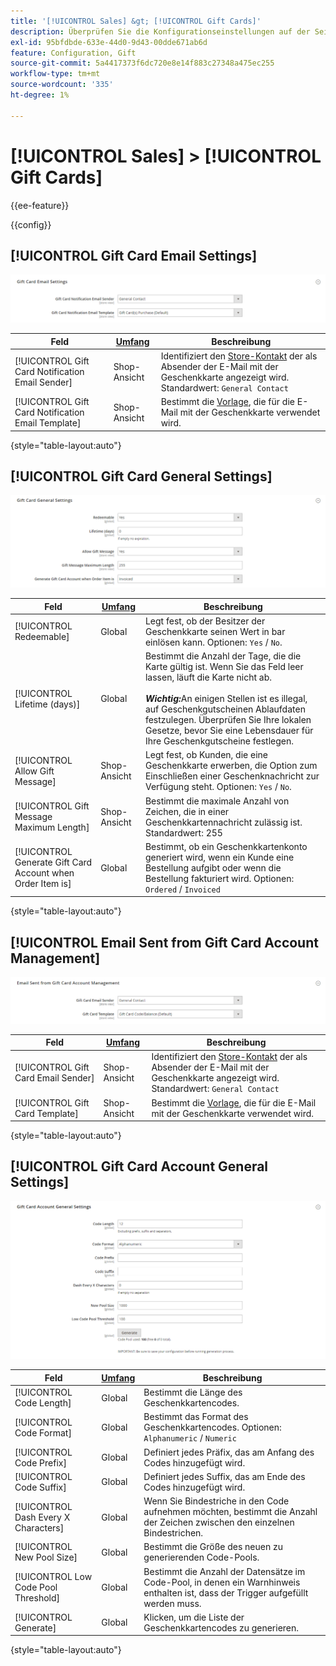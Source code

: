 ```yaml
---
title: '[!UICONTROL Sales] &gt; [!UICONTROL Gift Cards]'
description: Überprüfen Sie die Konfigurationseinstellungen auf der Seite [!UICONTROL Sales] &gt; [!UICONTROL Gift Cards] des Commerce Admin-Bereichs.
exl-id: 95bfdbde-633e-44d0-9d43-00dde671ab6d
feature: Configuration, Gift
source-git-commit: 5a4417373f6dc720e8e14f883c27348a475ec255
workflow-type: tm+mt
source-wordcount: '335'
ht-degree: 1%

---
```


# [!UICONTROL Sales] > [!UICONTROL Gift Cards]

{{ee-feature}}

{{config}}

## [!UICONTROL Gift Card Email Settings]

![E-Mail-Einstellungen für Geschenkkarte](./assets/gift-cards-gift-card-email-settings.png)<!-- zoom -->

<!-- [Gift Card Email Settings](https://experienceleague.adobe.com/en/docs/commerce-admin/stores-sales/point-of-purchase/gift-cards/product-gift-card-accounts#configure-gift-card-accounts) -->

| Feld | [Umfang](../../getting-started/websites-stores-views.md#scope-settings) | Beschreibung |
|--- |--- |--- |
| [!UICONTROL Gift Card Notification Email Sender] | Shop-Ansicht | Identifiziert den [Store-Kontakt](../../getting-started/store-details.md#store-email-addresses) der als Absender der E-Mail mit der Geschenkkarte angezeigt wird. Standardwert: `General Contact` |
| [!UICONTROL Gift Card Notification Email Template] | Shop-Ansicht | Bestimmt die [Vorlage](../../systems/email-templates.md), die für die E-Mail mit der Geschenkkarte verwendet wird. |

{style="table-layout:auto"}

## [!UICONTROL Gift Card General Settings]

![Allgemeine Einstellungen für Geschenkgutscheine](./assets/gift-cards-gift-card-general-settings.png)<!-- zoom -->

<!-- [Gift Card General Settings](https://experienceleague.adobe.com/en/docs/commerce-admin/stores-sales/point-of-purchase/gift-cards/product-gift-card-accounts#configure-gift-card-accounts) -->

| Feld | [Umfang](../../getting-started/websites-stores-views.md#scope-settings) | Beschreibung |
|--- |--- |--- |
| [!UICONTROL Redeemable] | Global | Legt fest, ob der Besitzer der Geschenkkarte seinen Wert in bar einlösen kann. Optionen: `Yes` / `No`. |
| [!UICONTROL Lifetime (days)] | Global | Bestimmt die Anzahl der Tage, die die Karte gültig ist. Wenn Sie das Feld leer lassen, läuft die Karte nicht ab. <br/><br/>**_Wichtig:_**&#x200B;An einigen Stellen ist es illegal, auf Geschenkgutscheinen Ablaufdaten festzulegen. Überprüfen Sie Ihre lokalen Gesetze, bevor Sie eine Lebensdauer für Ihre Geschenkgutscheine festlegen. |
| [!UICONTROL Allow Gift Message] | Shop-Ansicht | Legt fest, ob Kunden, die eine Geschenkkarte erwerben, die Option zum Einschließen einer Geschenknachricht zur Verfügung steht. Optionen: `Yes` / `No`. |
| [!UICONTROL Gift Message Maximum Length] | Shop-Ansicht | Bestimmt die maximale Anzahl von Zeichen, die in einer Geschenkkartennachricht zulässig ist. Standardwert: 255 |
| [!UICONTROL Generate Gift Card Account when Order Item is] | Global | Bestimmt, ob ein Geschenkkartenkonto generiert wird, wenn ein Kunde eine Bestellung aufgibt oder wenn die Bestellung fakturiert wird. Optionen: `Ordered` / `Invoiced` |

{style="table-layout:auto"}

## [!UICONTROL Email Sent from Gift Card Account Management]

![E-Mail von Gift Card Account Management gesendet](./assets/gift-cards-email-sent-from-account.png)<!-- zoom -->

<!-- [Email Sent from Gift Card Account Management](https://experienceleague.adobe.com/en/docs/commerce-admin/stores-sales/point-of-purchase/gift-cards/product-gift-card-accounts#configure-gift-card-accounts) -->

| Feld | [Umfang](../../getting-started/websites-stores-views.md#scope-settings) | Beschreibung |
|--- |--- |--- |
| [!UICONTROL Gift Card Email Sender] | Shop-Ansicht | Identifiziert den [Store-Kontakt](../../getting-started/store-details.md#store-email-addresses) der als Absender der E-Mail mit der Geschenkkarte angezeigt wird. Standardwert: `General Contact` |
| [!UICONTROL Gift Card Template] | Shop-Ansicht | Bestimmt die [Vorlage](../../systems/email-templates.md), die für die E-Mail mit der Geschenkkarte verwendet wird. |

{style="table-layout:auto"}

## [!UICONTROL Gift Card Account General Settings]

![Allgemeine Einstellungen für Geschenkkartenkonten](./assets/gift-cards-gift-card-account-general-settings.png)<!-- zoom -->

<!-- [Gift Card Account General Settings](https://experienceleague.adobe.com/en/docs/commerce-admin/stores-sales/point-of-purchase/gift-cards/product-gift-card-accounts#configure-gift-card-accounts) -->

| Feld | [Umfang](../../getting-started/websites-stores-views.md#scope-settings) | Beschreibung |
|--- |--- |--- |
| [!UICONTROL Code Length] | Global | Bestimmt die Länge des Geschenkkartencodes. |
| [!UICONTROL Code Format] | Global | Bestimmt das Format des Geschenkkartencodes. Optionen: `Alphanumeric` / `Numeric` |
| [!UICONTROL Code Prefix] | Global | Definiert jedes Präfix, das am Anfang des Codes hinzugefügt wird. |
| [!UICONTROL Code Suffix] | Global | Definiert jedes Suffix, das am Ende des Codes hinzugefügt wird. |
| [!UICONTROL Dash Every X Characters] | Global | Wenn Sie Bindestriche in den Code aufnehmen möchten, bestimmt die Anzahl der Zeichen zwischen den einzelnen Bindestrichen. |
| [!UICONTROL New Pool Size] | Global | Bestimmt die Größe des neuen zu generierenden Code-Pools. |
| [!UICONTROL Low Code Pool Threshold] | Global | Bestimmt die Anzahl der Datensätze im Code-Pool, in denen ein Warnhinweis enthalten ist, dass der Trigger aufgefüllt werden muss. |
| [!UICONTROL Generate] | Global | Klicken, um die Liste der Geschenkkartencodes zu generieren. |

{style="table-layout:auto"}
